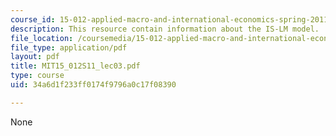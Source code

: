 ```yaml
---
course_id: 15-012-applied-macro-and-international-economics-spring-2011
description: This resource contain information about the IS-LM model.
file_location: /coursemedia/15-012-applied-macro-and-international-economics-spring-2011/34a6d1f233ff0174f9796a0c17f08390_MIT15_012S11_lec03.pdf
file_type: application/pdf
layout: pdf
title: MIT15_012S11_lec03.pdf
type: course
uid: 34a6d1f233ff0174f9796a0c17f08390

---
```

None